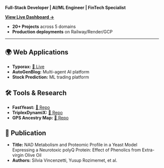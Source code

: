 **Full-Stack Developer | AI/ML Engineer | FinTech Specialist**

**[View Live Dashboard →](https://yusuprozimemet.github.io/Yusuprozimemet/)**

- **20+ Projects** across 5 domains
- **Production deployments** on Railway/Render/GCP

---

## 🌍 Web Applications
- **Typorax:** [🔗 Live](https://typorax.onrender.com)
- **AutoGenBlog:** Multi-agent AI platform
- **Stock Prediction:** ML trading platform

## 🛠️ Tools & Research
- **FastYeast:** [🔗 Repo](https://github.com/Yusuprozimemet/FastYeast)
- **TriplexDynamiX:** [🔗 Repo](https://github.com/Yusuprozimemet/TriplexDynamiX)
- **GPS Ancestry Map:** [🔗 Repo](https://github.com/Yusuprozimemet/GPS_Ancestry_Migration_Map)

## 📜 Publication
- **Title:** NAD Metabolism and Proteomic Profile in a Yeast Model Expressing a Neurotoxic polyQ Protein: Effect of Phenolics from Extra-virgin Olive Oil
- **Authors:** Silvia Vincenzetti, Yusup Rozimemet, et al.



